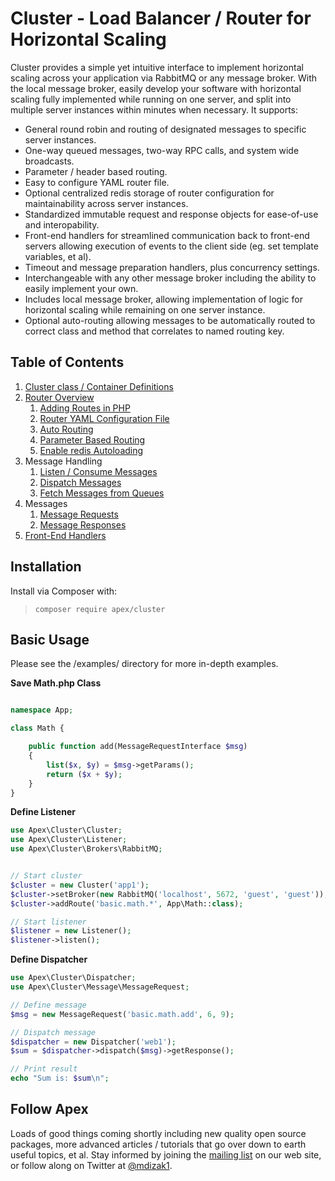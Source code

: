 
# Cluster - Load Balancer / Router for Horizontal Scaling

Cluster provides a simple yet intuitive interface to implement horizontal scaling across your application via RabbitMQ or any message broker.  With the local message broker, easily develop your software with horizontal scaling fully implemented while running on one server, and split into multiple server instances within minutes when necessary.  It supports:

* General round robin and routing of designated messages to specific server instances.
* One-way queued messages, two-way RPC calls, and system wide broadcasts.
* Parameter / header based routing.
* Easy to configure YAML router file.
* Optional centralized redis storage of router configuration for maintainability across server instances.
* Standardized immutable request and response objects for ease-of-use and interopability.
* Front-end handlers for streamlined communication back to front-end servers allowing execution of events to the client side (eg. set template variables, et al).
* Timeout and message preparation handlers, plus concurrency settings.
* Interchangeable with any other message broker including the ability to easily implement your own.
* Includes local message broker, allowing implementation of logic for horizontal scaling while remaining on one server instance.
* Optional auto-routing allowing messages to be automatically routed to correct class and method that correlates to named routing key.

## Table of Contents

1. [Cluster class / Container Definitions](https://github.com/apexpl/cluster/blob/master/docs/cluster.md)
2. [Router Overview](https://github.com/apexpl/cluster/blob/master/docs/router.md)
    1. [Adding Routes in PHP](https://github.com/apexpl/cluster/blob/master/docs/router_php.md)
    2. [Router YAML Configuration File](https://github.com/apexpl/cluster/blob/master/docs/router_yaml.md)
    3. [Auto Routing](https://github.com/apexpl/cluster/blob/master/docs/router_auto.md)
    4. [Parameter Based Routing](https://github.com/apexpl/cluster/blob/master/docs/router_params.md)
    5. [Enable redis Autoloading](https://github.com/apexpl/cluster/blob/master/docs/redis.md)
3. Message Handling
    1. [Listen / Consume Messages](https://github.com/apexpl/cluster/blob/master/docs/listen.md)
    2. [Dispatch Messages](https://github.com/apexpl/cluster/blob/master/docs/dispatch.md)
    3. [Fetch Messages from Queues](https://github.com/apexpl/cluster/blob/master/docs/fetch.md)
4. Messages
    1. [Message Requests](https://github.com/apexpl/cluster/blob/master/docs/message_requests.md)
    2. [Message Responses](https://github.com/apexpl/cluster/blob/master/docs/message_responses.md)
5. [Front-End Handlers](https://github.com/apexpl/cluster/blob/master/docs/fe_handlers.md)

## Installation

Install via Composer with:
> `composer require apex/cluster`


## Basic Usage

Please see the /examples/ directory for more in-depth examples.

**Save Math.php Class**
~~~php

namespace App;

class Math {

    public function add(MessageRequestInterface $msg)
    {
        list($x, $y) = $msg->getParams();
        return ($x + $y);
    }
}
~~~


**Define Listener**
~~~php
use Apex\Cluster\Cluster;
use Apex\Cluster\Listener;
use Apex\Cluster\Brokers\RabbitMQ;


// Start cluster
$cluster = new Cluster('app1');
$cluster->setBroker(new RabbitMQ('localhost', 5672, 'guest', 'guest'));
$cluster->addRoute('basic.math.*', App\Math::class);

// Start listener
$listener = new Listener();
$listener->listen();
~~~

**Define Dispatcher**
~~~php
use Apex\Cluster\Dispatcher;
use Apex\Cluster\Message\MessageRequest;

// Define message
$msg = new MessageRequest('basic.math.add', 6, 9);

// Dispatch message
$dispatcher = new Dispatcher('web1');
$sum = $dispatcher->dispatch($msg)->getResponse();

// Print result
echo "Sum is: $sum\n";
~~~



## Follow Apex

Loads of good things coming shortly including new quality open source packages, more advanced articles / tutorials that go over down to earth useful topics, et al.  Stay informed by joining the <a href="https://apexpl.io/">mailing list</a> on our web site, or follow along on Twitter at <a href="https://twitter.com/mdizak1">@mdizak1</a>.


